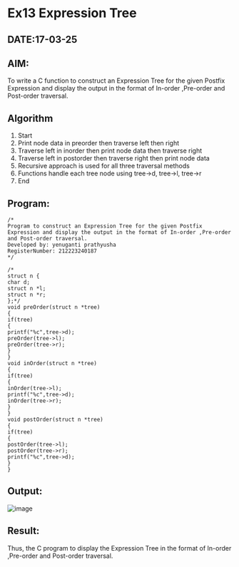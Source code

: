 # Ex13 Expression Tree
## DATE:17-03-25
## AIM:
To write a C function to construct an Expression Tree for the given Postfix Expression and display the output in the format of In-order ,Pre-order and Post-order traversal.

## Algorithm
1. Start 
2. Print node data in preorder then traverse left then right 
3. Traverse left in inorder then print node data then traverse right 
4. Traverse left in postorder then traverse right then print node data 
5. Recursive approach is used for all three traversal methods 
6. Functions handle each tree node using tree->d, tree->l, tree->r 
7. End
## Program:
```
/*
Program to construct an Expression Tree for the given Postfix Expression and display the output in the format of In-order ,Pre-order and Post-order traversal.
Developed by: yenuganti prathyusha 
RegisterNumber: 212223240187 
*/
```
```
/* 
struct n { 
char d; 
struct n *l; 
struct n *r; 
};*/ 
void preOrder(struct n *tree) 
{ 
if(tree) 
{ 
printf("%c",tree->d); 
preOrder(tree->l); 
preOrder(tree->r); 
} 
} 
void inOrder(struct n *tree) 
{ 
if(tree) 
{ 
inOrder(tree->l); 
printf("%c",tree->d); 
inOrder(tree->r); 
} 
} 
void postOrder(struct n *tree)   
{ 
if(tree) 
{ 
postOrder(tree->l); 
postOrder(tree->r); 
printf("%c",tree->d); 
} 
} 
```
## Output:

![image](https://github.com/user-attachments/assets/3db6f5a5-7060-4dc0-a59a-f3f3b870eff9)


## Result:
Thus, the C program to display the Expression Tree in the format of In-order ,Pre-order and Post-order traversal.
